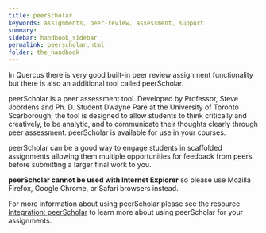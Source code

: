 ```yaml
---
title: peerScholar
keywords: assignments, peer-review, assessment, support
summary:
sidebar: handbook_sidebar
permalink: peerscholar.html
folder: the_handbook
---
```

In Quercus there is very good built-in peer review assignment functionality but there is also an additional tool called peerScholar.

peerScholar is a peer assessment tool. Developed by Professor, Steve Joordens and Ph. D. Student Dwayne Pare at the University of Toronto Scarborough, the tool is designed to allow students to think critically and creatively, to be analytic, and to communicate their thoughts clearly through peer assessment. peerScholar is available for use in your courses.

peerScholar can be a good way to engage students in scaffolded assignments allowing them multiple opportunities for feedback from peers before submitting a larger final work to you.

**peerScholar cannot be used with Internet Explorer** so please use Mozilla Firefox, Google Chrome, or Safari browsers instead.

For more information about using peerScholar please see the resource [Integration: peerScholar](https://q.utoronto.ca/courses/46670/pages/integration-peerscholar-student-peer-review-tool) to learn more about using peerScholar for your assignments.
